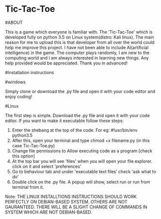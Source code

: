 # Tic-Tac-Toe

#ABOUT

This is a game which everyone is familiar with. The 'Tic-Tac-Toe' which is developed fully on python 3.5 on Linux system(distro: Kali linux). The main reason for me to upload this is that developer from all over the world could help me improve this project. I have not been able to include AI(artificial intelligence) in the game. The computer plays randomly, I am new to the computing world and I am always interested in learning new things. Any help provided would be appreciated. Thank you in advanced!

#Installation instructions

  #windows
  
  Simply clone or download the .py file and open it with your code editor and enjoy coding!
  
  #Linux
  
  The first step is simple. Download the .py file and open it with your code editor.
  If you want to make it executable follow these steps:
  1. Enter the shebang at the top of the code. For eg: #!usr/bin/env python3.5
  2. After this, open your terminal and type chmod +x filename.py (in this case Tic-Tac-Toe.py)
  3. Change file permissions to Allow executing code as a program [check this option]
  4. At the top bar you will see 'files' when you will open your file explorer. click on it and select 'preferences'
  5. Go to behaviour tab and under 'executable text files' check 'ask what to do'
  6. Double click on the .py file. A popup will show, select run or run from terminal from it.
  
Note: THE LINUX INSTALLTIONS INSTRUCTIONS SHOULD WORK PERFECTLY ON DEBIAN-BASED SYSTEM. OTHERS ARE NOT GAURANTEED. THERE WILL BE A SLIGHT CHANGE OF COMMANDS IN SYSTEM WHICH ARE NOT DEBIAN-BASED.

